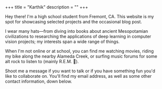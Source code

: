 +++
title = "Karthik"
description = ""
+++

Hey there! I'm a high school student from Fremont, CA. This website is my spot for showcasing selected projects and the occasional blog post.

I wear many hats—from diving into books about ancient Mesopotamian civilizations to researching the applications of deep learning in computer vision projects; my interests span a wide range of things.

When I'm not online or at school, you can find me watching movies, riding my bike along the nearby Alameda Creek, or surfing music forums for some alt rock to listen to (mainly R.E.M. 🤘).

Shoot me a message if you want to talk or if you have something fun you'd like to collaborate on. You'll find my email address, as well as some other contact information, down below.